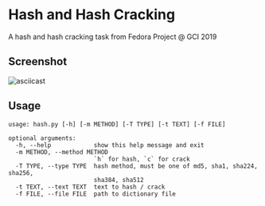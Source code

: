 # Hash and Hash Cracking

A hash and hash cracking task from Fedora Project @ GCI 2019

## Screenshot

![[asciicast](https://asciinema.org/a/286699.png)](https://asciinema.org/a/286699)

## Usage

```shell
usage: hash.py [-h] [-m METHOD] [-T TYPE] [-t TEXT] [-f FILE]

optional arguments:
  -h, --help            show this help message and exit
  -m METHOD, --method METHOD
                        `h` for hash, `c` for crack
  -T TYPE, --type TYPE  hash method, must be one of md5, sha1, sha224, sha256,
                        sha384, sha512
  -t TEXT, --text TEXT  text to hash / crack
  -f FILE, --file FILE  path to dictionary file
```
